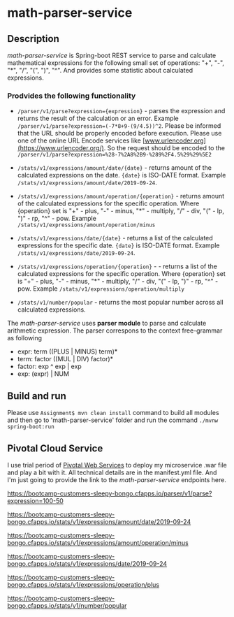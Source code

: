 # math-parser-service

## Description

*math-parser-service* is Spring-boot REST service to parse and calculate mathematical expressions for the following small set of operations: "+", "-", "*", "/", "(", ")", "^". And provides some statistic about calculated expressions.

### Prodvides the following functionality

- `/parser/v1/parse?expression={expression}` - parses the expression and returns the result of the calculation or an error. 
  Example `/parser/v1/parse?expression=(-7*8+9-(9/4.5))^2`. Please be informed that the URL should be properly encoded before execution. Please use one of the online URL Encode services like [www.urlencoder.org](https://www.urlencoder.org/). So the request should be encoded to the `/parser/v1/parse?expression=%28-7%2A8%2B9-%289%2F4.5%29%29%5E2`
  
- `/stats/v1/expressions/amount/date/{date}` - returns amount of the calculated expressions on the date. `{date}` is ISO-DATE format.
  Example `/stats/v1/expressions/amount/date/2019-09-24`.
  
- `/stats/v1/expressions/amount/operation/{operation}` - returns amount of the calculated expressions for the specific operation. Where {operation} set is "+" - plus, "-" - minus, "*" - multiply, "/" - div, "(" - lp, ")" - rp, "^" - pow. 
  Example `/stats/v1/expressions/amount/operation/minus`
  
- `/stats/v1/expressions/date/{date}` - returns a list of the calculated expressions for the specific date. `{date}` is ISO-DATE format. Example `/stats/v1/expressions/date/2019-09-24`.

- `/stats/v1/expressions/operation/{operation}` -  - returns a list of the calculated expressions for the specific operation. Where {operation} set is "+" - plus, "-" - minus, "*" - multiply, "/" - div, "(" - lp, ")" - rp, "^" - pow. 
  Example `/stats/v1/expressions/operation/multiply`

- `/stats/v1/number/popular` - returns the most popular number across all calculated expressions.

The *math-parser-service* uses __parser module__ to parse and calculate arithmetic expression. 
The parser correspons to the context free-grammar as following

- expr: term ((PLUS | MINUS) term)*
- term: factor ((MUL | DIV) factor)*
- factor: exp ^ exp | exp
- exp: (expr) | NUM

## Build and run

Please use `Assignment$ mvn clean install` command to build all modules and then go to 'math-parser-service' folder and run the command `./mvnw spring-boot:run` 

## Pivotal Cloud Service

I use trial period of [Pivotal Web Services](https://run.pivotal.io/) to deploy my microservice .war file and play a bit with it. All technical details are in the manifest.yml file. And I'm just going to provide the link to the *math-parser-service* endpoints here.

https://bootcamp-customers-sleepy-bongo.cfapps.io/parser/v1/parse?expression=100-50

https://bootcamp-customers-sleepy-bongo.cfapps.io/stats/v1/expressions/amount/date/2019-09-24

https://bootcamp-customers-sleepy-bongo.cfapps.io/stats/v1/expressions/amount/operation/minus

https://bootcamp-customers-sleepy-bongo.cfapps.io/stats/v1/expressions/date/2019-09-24

https://bootcamp-customers-sleepy-bongo.cfapps.io/stats/v1/expressions/operation/plus

https://bootcamp-customers-sleepy-bongo.cfapps.io/stats/v1/number/popular

